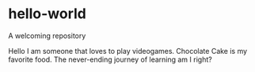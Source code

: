 # hello-world
A welcoming repository

Hello I am someone that loves to play videogames. 
Chocolate Cake is my favorite food. 
The never-ending journey of learning am I right?
